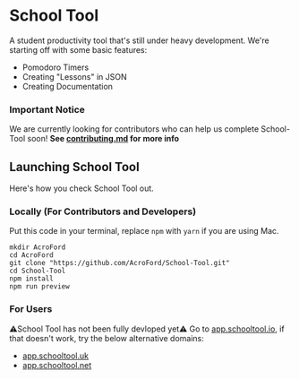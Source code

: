 # School Tool
A student productivity tool that's still under heavy development.
We're starting off with some basic features:
- Pomodoro Timers
- Creating "Lessons" in JSON
- Creating Documentation

### Important Notice
We are currently looking for contributors who can help us complete School-Tool soon!
**See <a href="contributing.md">contributing.md</a> for more info**

## Launching School Tool
Here's how you check School Tool out.
### Locally (For Contributors and Developers)
Put this code in your terminal, replace <code>npm</code> with <code>yarn</code> if you are using Mac.<br>

```
mkdir AcroFord
cd AcroFord
git clone "https://github.com/AcroFord/School-Tool.git"
cd School-Tool
npm install
npm run preview
```

### For Users
⚠️School Tool has not been fully devloped yet⚠️
Go to <a href="app.schooltool.io">app.schooltool.io</a>, if that doesn't work, try the below alternative domains:
- <a href="app.schooltool.uk">app.schooltool.uk</a>
- <a href="app.schooltool.net">app.schooltool.net</a>

